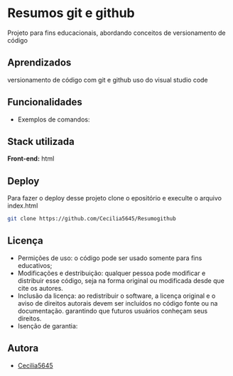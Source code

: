 
# Resumos git e github

Projeto para fins educacionais, abordando conceitos de versionamento de código
## Aprendizados

versionamento de código com git e github 
uso do visual studio code


## Funcionalidades

- Exemplos de comandos:


## Stack utilizada

**Front-end:** html


## Deploy

Para fazer o deploy desse projeto clone o epositório e execulte o arquivo index.html

```bash
git clone https://github.com/Cecilia5645/Resumogithub 
```


## Licença



- Permições de uso: o código pode ser usado somente para fins educativos;
- Modificações e destribuição: qualquer pessoa pode modificar e distribuir esse código, seja na forma original ou modificada desde que cite os autores.
- Inclusão da licença: ao redistribuir o software, a licença original e o aviso de direitos autorais devem ser incluídos no código fonte ou na documentação. garantindo que futuros usuários conheçam seus direitos.
- Isenção de garantia:
## Autora

- [Cecilia5645](https://www.github.com/Cecilia5645)